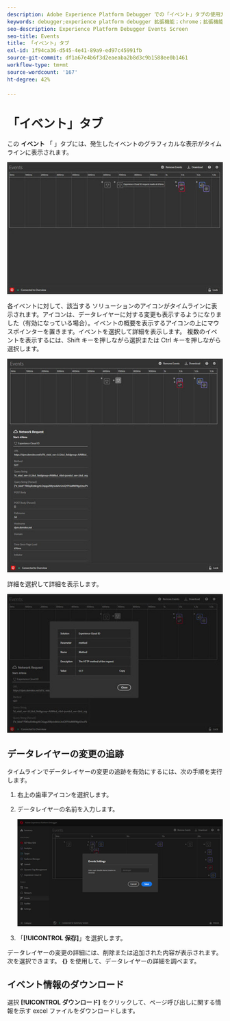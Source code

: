 ```yaml
---
description: Adobe Experience Platform Debugger での「イベント」タブの使用方法について説明します。
keywords: debugger;experience platform debugger 拡張機能；chrome；拡張機能；イベント；dtm;target
seo-description: Experience Platform Debugger Events Screen
seo-title: Events
title: 「イベント」タブ
exl-id: 1f94ca36-d545-4e41-89a9-ed97c45991fb
source-git-commit: df1a67e4b6f3d2eaeaba2b8d3c9b1588ee0b1461
workflow-type: tm+mt
source-wordcount: '167'
ht-degree: 42%

---
```


# 「イベント」タブ

この **イベント** 「 」タブには、発生したイベントのグラフィカルな表示がタイムラインに表示されます。

![](images/events.jpg)

各イベントに対して、該当する ソリューションのアイコンがタイムラインに表示されます。アイコンは、データレイヤーに対する変更も表示するようになりました（有効になっている場合）。イベントの概要を表示するアイコンの上にマウスポインターを置きます。イベントを選択して詳細を表示します。 複数のイベントを表示するには、Shift キーを押しながら選択または Ctrl キーを押しながら選択します。

![](images/events-details.jpg)

詳細を選択して詳細を表示します。

![](images/events-details-more.jpg)

## データレイヤーの変更の追跡

タイムラインでデータレイヤーの変更の追跡を有効にするには、次の手順を実行します。

1. 右上の歯車アイコンを選択します。
1. データレイヤーの名前を入力します。

   ![](images/event-datalayer.jpg)

1. 「**[!UICONTROL 保存]**」を選択します。

データレイヤーの変更の詳細には、削除または追加された内容が表示されます。次を選択できます。 **{}** を使用して、データレイヤーの詳細を調べます。

## イベント情報のダウンロード

選択 **[!UICONTROL ダウンロード]** をクリックして、ページ呼び出しに関する情報を示す excel ファイルをダウンロードします。
